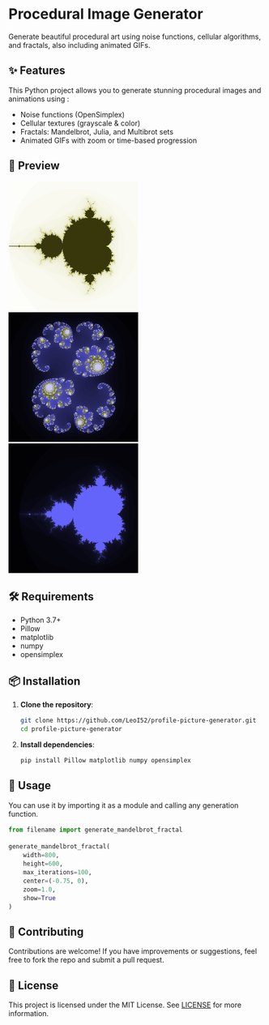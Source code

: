 # Procedural Image Generator

Generate beautiful procedural art using noise functions, cellular algorithms, and fractals, also including animated GIFs.

## ✨ Features

This Python project allows you to generate stunning procedural images and animations using :
- Noise functions (OpenSimplex)
- Cellular textures (grayscale & color)
- Fractals: Mandelbrot, Julia, and Multibrot sets
- Animated GIFs with zoom or time-based progression

## 📸 Preview

![screenshot_1](/screenshot_1.PNG "Preview")
![screenshot_2](/screenshot_2.PNG "Preview")  
![screenshot_3](/screenshot_3.GIF "Preview")

## 🛠️ Requirements

- Python 3.7+
- Pillow
- matplotlib
- numpy
- opensimplex

## 📦 Installation

1. **Clone the repository**:
   ```bash
   git clone https://github.com/LeoI52/profile-picture-generator.git
   cd profile-picture-generator
   ```

2. **Install dependencies**:
   ```bash
   pip install Pillow matplotlib numpy opensimplex
   ```

## 📘 Usage

You can use it by importing it as a module and calling any generation function.
```Python
from filename import generate_mandelbrot_fractal

generate_mandelbrot_fractal(
    width=800,
    height=600,
    max_iterations=100,
    center=(-0.75, 0),
    zoom=1.0,
    show=True
)
```

## 🤝 Contributing

Contributions are welcome! If you have improvements or suggestions, feel free to fork the repo and submit a pull request.

## 📄 License

This project is licensed under the MIT License. See [LICENSE](/LICENSE) for more information.